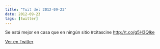 ```yaml
---
title: "Tuit del 2012-09-23"
date: 2012-09-23
tags: [twitter]
---
```


Se está mejor en casa que en ningún sitio #citascine http://t.co/g5H3Qlke



[Ver en Twitter](https://twitter.com/i/web/status/249930096423600128)
